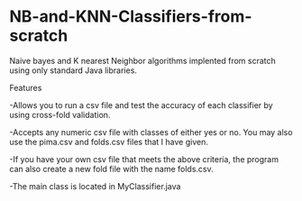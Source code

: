 # NB-and-KNN-Classifiers-from-scratch
Naive bayes and K nearest Neighbor algorithms implented from scratch using only standard Java libraries.


Features
  
  -Allows you to run a csv file and test the accuracy of each classifier by using cross-fold validation. 

  -Accepts any numeric csv file with classes of either yes or no. You may also use the pima.csv and folds.csv files that I have given.

  -If you have your own csv file that meets the above criteria, the program can also create a new fold file with the name folds.csv.

  -The main class is located in MyClassifier.java
  
  
 
